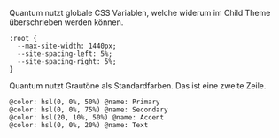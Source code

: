 Quantum nutzt globale CSS Variablen, welche widerum im Child Theme überschrieben werden können.

```
:root {
  --max-site-width: 1440px;
  --site-spacing-left: 5%;
  --site-spacing-right: 5%;
}
```

Quantum nutzt Grautöne als Standardfarben.
Das ist eine zweite Zeile.

```example:color
@color: hsl(0, 0%, 50%) @name: Primary
@color: hsl(0, 0%, 75%) @name: Secondary
@color: hsl(20, 10%, 50%) @name: Accent
@color: hsl(0, 0%, 20%) @name: Text
```
